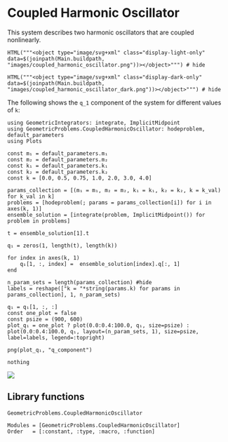 # Coupled Harmonic Oscillator 

This system describes two harmonic oscillators that are coupled nonlinearly. 

```@example
HTML("""<object type="image/svg+xml" class="display-light-only" data=$(joinpath(Main.buildpath, "images/coupled_harmonic_oscillator.png"))></object>""") # hide
```

```@example
HTML("""<object type="image/svg+xml" class="display-dark-only" data=$(joinpath(Main.buildpath, "images/coupled_harmonic_oscillator_dark.png"))></object>""") # hide
```

The following shows the ``q_1`` component of the system for different values of ``k``: 

```@eval
using GeometricIntegrators: integrate, ImplicitMidpoint 
using GeometricProblems.CoupledHarmonicOscillator: hodeproblem, default_parameters
using Plots 
 
const m₁ = default_parameters.m₁  
const m₂ = default_parameters.m₂ 
const k₁ = default_parameters.k₁ 
const k₂ = default_parameters.k₂ 
const k = [0.0, 0.5, 0.75, 1.0, 2.0, 3.0, 4.0] 
 
params_collection = [(m₁ = m₁, m₂ = m₂, k₁ = k₁, k₂ = k₂, k = k_val) for k_val in k] 
problems = [hodeproblem(; params = params_collection[i]) for i in axes(k, 1)] 
ensemble_solution = [integrate(problem, ImplicitMidpoint()) for problem in problems]
 
t = ensemble_solution[1].t

q₁ = zeros(1, length(t), length(k))

for index in axes(k, 1)
    q₁[1, :, index] =  ensemble_solution[index].q[:, 1]
end

n_param_sets = length(params_collection) #hide 
labels = reshape(["k = "*string(params.k) for params in params_collection], 1, n_param_sets) 
 
q₁ = q₁[1, :, :]
const one_plot = false 
const psize = (900, 600) 
plot_q₁ = one_plot ? plot(0.0:0.4:100.0, q₁, size=psize) : plot(0.0:0.4:100.0, q₁, layout=(n_param_sets, 1), size=psize, label=labels, legend=:topright)

png(plot_q₁, "q_component")

nothing
```

![](q_component.png)


## Library functions

```@docs
GeometricProblems.CoupledHarmonicOscillator
```

```@autodocs
Modules = [GeometricProblems.CoupledHarmonicOscillator]
Order   = [:constant, :type, :macro, :function]
```
